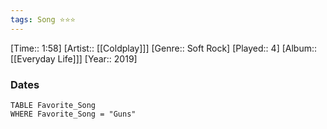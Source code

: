 ```yaml
---
tags: Song ⭐⭐⭐ 
---
```

[Time:: 1:58]
[Artist:: [[Coldplay]]]
[Genre:: Soft Rock]
[Played:: 4]
[Album:: [[Everyday Life]]]
[Year:: 2019]
### Dates
````dataview
TABLE Favorite_Song
WHERE Favorite_Song = "Guns"
````